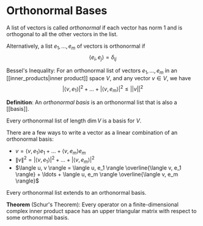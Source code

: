 # Orthonormal Bases
A list of vectors is called *orthonormal* if each vector has norm 1 and is orthogonal to all the other vectors in the list.

Alternatively, a list $e_1, \ldots, e_m$ of vectors is orthonormal if
$$ \langle e_i, e_j \rangle = \delta_{ij} $$

Bessel's Inequality: For an orthonormal list of vectors $e_1, \ldots, e_m$ in an [[inner_products|inner product]] space $V$, and any vector $v \in V$, we have
$$ |\langle v, e_1 \rangle|^2 + \ldots + |\langle v, e_m \rangle|^2 \leq ||v||^2 $$

**Definition**: An *orthonormal basis* is an orthonormal list that is also a [[basis]].

Every orthonormal list of length $\dim V$ is a basis for $V$.

There are a few ways to write a vector as a linear combination of an orthonormal basis:
- $v = \langle v, e_1 \rangle e_1 + \ldots + \langle v, e_m \rangle e_m$
- $\|v\|^2 = |\langle v, e_1 \rangle|^2 + \ldots + |\langle v, e_m \rangle|^2$
- $\langle u, v \rangle = \langle u, e_1 \rangle \overline{\langle v, e_1 \rangle} + \ldots + \langle u, e_m \rangle \overline{\langle v, e_m \rangle}$

Every orthonormal list extends to an orthonormal basis.

**Theorem** (Schur's Theorem): Every operator on a finite-dimensional complex inner product space has an upper triangular matrix with respect to some orthonormal basis.